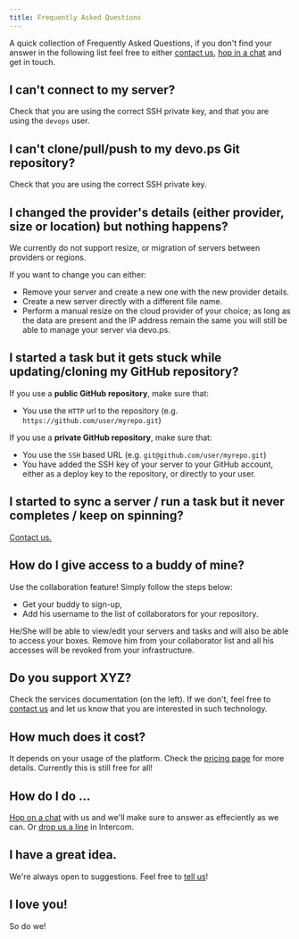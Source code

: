 ```yaml
---
title: Frequently Asked Questions
---
```


A quick collection of Frequently Asked Questions, if you don't find your answer in the following list feel free to either [contact us](https://app.devo.ps/cwtcfmmj@incoming.intercom.io), [hop in a chat](http://www.hipchat.com/gyHEHtsXZ) and get in touch.

## I can't connect to my server?

Check that you are using the correct SSH private key, and that you are using the `devops` user.

## I can't clone/pull/push to my devo.ps Git repository?

Check that you are using the correct SSH private key.

## I changed the provider's details (either provider, size or location) but nothing happens?

We currently do not support resize, or migration of servers between providers or regions. 

If you want to change you can either:

- Remove your server and create a new one with the new provider details.
- Create a new server directly with a different file name.
- Perform a manual resize on the cloud provider of your choice; as long as the data are present and the IP address remain the same you will still be able to manage your server via devo.ps.

## I started a task but it gets stuck while updating/cloning my GitHub repository?

If you use a **public GitHub repository**, make sure that:

- You use the `HTTP` url to the repository (e.g. `https://github.com/user/myrepo.git`)

If you use a **private GitHub repository**, make sure that:

- You use the `SSH` based URL (e.g. `git@github.com/user/myrepo.git`)
- You have added the SSH key of your server to your GitHub account, either as a deploy key to the repository, or directly to your user.

## I started to sync a server / run a task but it never completes / keep on spinning?

[Contact us.](https://app.devo.ps/cwtcfmmj@incoming.intercom.io)

## How do I give access to a buddy of mine?

Use the collaboration feature! Simply follow the steps below:

- Get your buddy to sign-up, 
- Add his username to the list of collaborators for your repository. 

He/She will be able to view/edit your servers and tasks and will also be able to access your boxes. Remove him from your collaborator list and all his accesses will be revoked from your infrastructure.

## Do you support XYZ?

Check the services documentation (on the left). If we don't, feel free to [contact us](https://app.devo.ps/cwtcfmmj@incoming.intercom.io) and let us know that you are interested in such technology.

## How much does it cost?

It depends on your usage of the platform. Check the [pricing page](http://devo.ps/pricing/) for more details. Currently this is still free for all!

## How do I do ...

[Hop on a chat](https://www.hipchat.com/gyHEHtsXZ) with us and we'll make sure to answer as effeciently as we can. Or [drop us a line](https://app.devo.ps/cwtcfmmj@incoming.intercom.io) in Intercom.

## I have a great idea.

We're always open to suggestions. Feel free to [tell us](https://app.devo.ps/cwtcfmmj@incoming.intercom.io)!

## I love you!

So do we!

